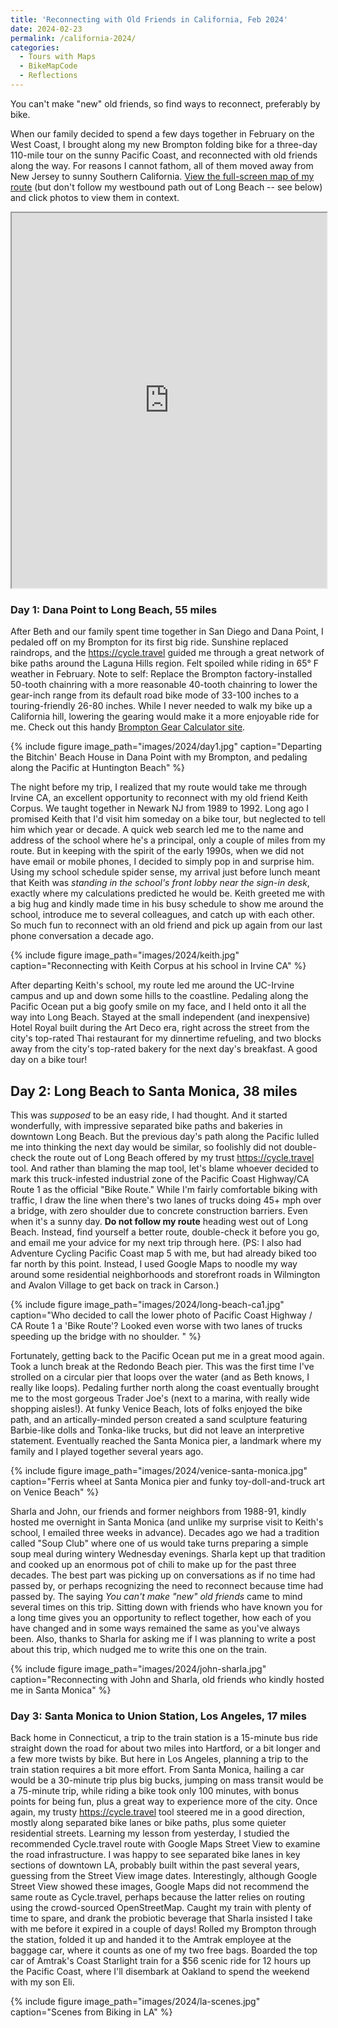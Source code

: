 ```yaml
---
title: 'Reconnecting with Old Friends in California, Feb 2024'
date: 2024-02-23
permalink: /california-2024/
categories:
  - Tours with Maps
  - BikeMapCode
  - Reflections
---
```

You can't make "new" old friends, so find ways to reconnect, preferably by bike.

When our family decided to spend a few days together in February on the West Coast, I brought along my new Brompton folding bike for a three-day 110-mile tour on the sunny Pacific Coast, and reconnected with old friends along the way. For reasons I cannot fathom, all of them moved away from New Jersey to sunny Southern California. [View the full-screen map of my route](https://jackdougherty.github.io/bikemapcode/index.html) (but don't follow my westbound path out of Long Beach -- see below) and click photos to view them in context.

<iframe src="https://jackdougherty.github.io/bikemapcode/index.html" width="100%" height="600px"></iframe>

### Day 1: Dana Point to Long Beach, 55 miles
After Beth and our family spent time together in San Diego and Dana Point, I pedaled off on my Brompton for its first big ride. Sunshine replaced raindrops, and the <https://cycle.travel> guided me through a great network of bike paths around the Laguna Hills region. Felt spoiled while riding in 65° F weather in February. Note to self: Replace the Brompton factory-installed 50-tooth chainring with a more reasonable 40-tooth chainring to lower the gear-inch range from its default road bike mode of 33-100 inches to a touring-friendly 26-80 inches. While I never needed to walk my bike up a California hill, lowering the gearing would make it a more enjoyable ride for me. Check out this handy [Brompton Gear Calculator site](http://xldev.co.uk/bgc.html).

{% include figure image_path="images/2024/day1.jpg" caption="Departing the Bitchin' Beach House in Dana Point with my Brompton, and pedaling along the Pacific at Huntington Beach" %}

The night before my trip, I realized that my route would take me through Irvine CA, an excellent opportunity to reconnect with my old friend Keith Corpus. We taught together in Newark NJ from 1989 to 1992. Long ago I promised Keith that I'd visit him someday on a bike tour, but neglected to tell him which year or decade. A quick web search led me to the name and address of the school where he's a principal, only a couple of miles from my route. But in keeping with the spirit of the early 1990s, when we did not have email or mobile phones, I decided to simply pop in and surprise him. Using my school schedule spider sense, my arrival just before lunch meant that Keith was *standing in the school's front lobby near the sign-in desk*, exactly where my calculations predicted he would be. Keith greeted me with a big hug and kindly made time in his busy schedule to show me around the school, introduce me to several colleagues, and catch up with each other. So much fun to reconnect with an old friend and pick up again from our last phone conversation a decade ago.

{% include figure image_path="images/2024/keith.jpg" caption="Reconnecting with Keith Corpus at his school in Irvine CA" %}

After departing Keith's school, my route led me around the UC-Irvine campus and up and down some hills to the coastline. Pedaling along the Pacific Ocean put a big goofy smile on my face, and I held onto it all the way into Long Beach. Stayed at the small independent (and inexpensive) Hotel Royal built during the Art Deco era, right across the street from the city's top-rated Thai restaurant for my dinnertime refueling, and two blocks away from the city's top-rated bakery for the next day's breakfast. A good day on a bike tour!

## Day 2: Long Beach to Santa Monica, 38 miles
This was *supposed* to be an easy ride, I had thought. And it started wonderfully, with impressive separated bike paths and bakeries in downtown Long Beach. But the previous day's path along the Pacific lulled me into thinking the next day would be similar, so foolishly did not double-check the route out of Long Beach offered by my trust <https://cycle.travel> tool. And rather than blaming the map tool, let's blame whoever decided to mark this truck-infested industrial zone of the Pacific Coast Highway/CA Route 1 as the official "Bike Route." While I'm fairly comfortable biking with traffic, I draw the line when there's two lanes of trucks doing 45+ mph over a bridge, with zero shoulder due to concrete construction barriers. Even when it's a sunny day. **Do not follow my route** heading west out of Long Beach. Instead, find yourself a better route, double-check it before you go, and email me your advice for my next trip through here. (PS: I also had Adventure Cycling Pacific Coast map 5 with me, but had already biked too far north by this point. Instead, I used Google Maps to noodle my way around some residential neighborhoods and storefront roads in Wilmington and Avalon Village to get back on track in Carson.)

{% include figure image_path="images/2024/long-beach-ca1.jpg" caption="Who decided to call the lower photo of Pacific Coast Highway / CA Route 1 a 'Bike Route'? Looked even worse with two lanes of trucks speeding up the bridge with no shoulder. " %}

Fortunately, getting back to the Pacific Ocean put me in a great mood again. Took a lunch break at the Redondo Beach pier. This was the first time I've strolled on a circular pier that loops over the water (and as Beth knows, I really like loops). Pedaling further north along the coast eventually brought me to the most gorgeous Trader Joe's (next to a marina, with really wide shopping aisles!). At funky Venice Beach, lots of folks enjoyed the bike path, and an artically-minded person created a sand sculpture featuring Barbie-like dolls and Tonka-like trucks, but did not leave an interpretive statement. Eventually reached the Santa Monica pier, a landmark where my family and I played together several years ago.

{% include figure image_path="images/2024/venice-santa-monica.jpg" caption="Ferris wheel at Santa Monica pier and funky toy-doll-and-truck art on Venice Beach" %}

Sharla and John, our friends and former neighbors from 1988-91, kindly hosted me overnight in Santa Monica (and unlike my surprise visit to Keith's school, I emailed three weeks in advance). Decades ago we had a tradition called "Soup Club" where one of us would take turns preparing a simple soup meal during wintery Wednesday evenings. Sharla kept up that tradition and cooked up an enormous pot of chili to make up for the past three decades. The best part was picking up on conversations as if no time had passed by, or perhaps recognizing the need to reconnect because time had passed by. The saying *You can't make "new" old friends* came to mind several times on this trip. Sitting down with friends who have known you for a long time gives you an opportunity to reflect together, how each of you have changed and in some ways remained the same as you've always been. Also, thanks to Sharla for asking me if I was planning to write a post about this trip, which nudged me to write this one on the train.

{% include figure image_path="images/2024/john-sharla.jpg" caption="Reconnecting with John and Sharla, old friends who kindly hosted me in Santa Monica" %}

### Day 3: Santa Monica to Union Station, Los Angeles, 17 miles
Back home in Connecticut, a trip to the train station is a 15-minute bus ride straight down the road for about two miles into Hartford, or a bit longer and a few more twists by bike. But here in Los Angeles, planning a trip to the train station requires a bit more effort. From Santa Monica, hailing a car would be a 30-minute trip plus big bucks, jumping on mass transit would be a 75-minute trip, while riding a bike took only 100 minutes, with bonus points for being fun, plus a great way to experience more of the city. Once again, my trusty <https://cycle.travel> tool steered me in a good direction, mostly along separated bike lanes or bike paths, plus some quieter residential streets. Learning my lesson from yesterday, I studied the recommended Cycle.travel route with Google Maps Street View to examine the road infrastructure. I was happy to see separated bike lanes in key sections of downtown LA, probably built within the past several years, guessing from the Street View image dates. Interestingly, although Google Street View showed these images, Google Maps did not recommend the same route as Cycle.travel, perhaps because the latter relies on routing using the crowd-sourced OpenStreetMap. Caught my train with plenty of time to spare, and drank the probiotic beverage that Sharla insisted I take with me before it expired in a couple of days! Rolled my Brompton through the station, folded it up and handed it to the Amtrak employee at the baggage car, where it counts as one of my two free bags. Boarded the top car of Amtrak's Coast Starlight train for a $56 scenic ride for 12 hours up the Pacific Coast, where I'll disembark at Oakland to spend the weekend with my son Eli.

{% include figure image_path="images/2024/la-scenes.jpg" caption="Scenes from Biking in LA" %}
